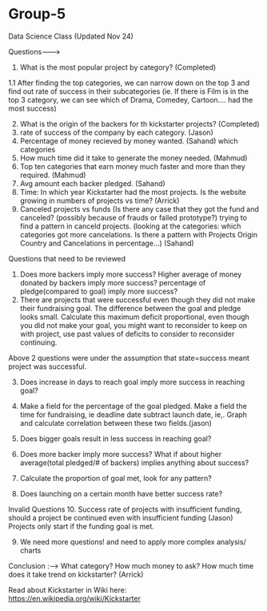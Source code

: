 # Group-5
Data Science Class (Updated Nov 24)

Questions--->
1. What is the most popular project by category? (Completed) 

 1.1 After finding the top categories, we can narrow down on the top 3 and find out rate of success in their subcategories
(ie. If there is Film is in the top 3 category, we can see which of Drama, Comedey, Cartoon.... had the most success)    


2. What is the origin of the backers for th kickstarter projects? (Completed) 
3. rate of success of the company by each category. (Jason) 
4. Percentage of money recieved by money wanted. (Sahand)
which categories
5. How much time did it take to generate the money needed. (Mahmud) 
6. Top ten categories that earn money much faster and more than they required. (Mahmud)
7. Avg amount each backer pledged. (Sahand) 
8. Time: In which year Kickstarter had the most projects. Is the website growing in numbers of projects vs time? (Arrick) 
9. Canceled projects vs funds (Is there any case that they got the fund and canceled? (possibly because of  frauds or failed           prototype?)  trying to find a pattern in canceld projects. (looking at the categories: which categories got more cancelations. 
Is there a pattern with Projects Origin Country and Cancelations in percentage...) (Sahand)

Questions that need to be reviewed
1. Does more backers imply more success? Higher average of money donated by backers imply more success? percentage of pledge(compared to goal) imply more success?
2. There are projects that were successful even though they did not make their fundraising goal.  The difference between the goal and pledge looks small.  Calculate this maximum deficit proportional, even though you did not make your goal, you might want to reconsider to keep on with project, use past values of deficits to consider to reconsider continuing.

Above 2 questions were under the assumption that state=success meant project was successful.

3. Does increase in days to reach goal imply more success in reaching goal?

4. Make a field for the percentage of the goal pledged. Make a field the time for fundraising, ie deadline date subtract launch date, ie,.  Graph and calculate correlation between these two fields.(jason)

5. Does bigger goals result in less success in reaching goal?

6. Does more backer imply more success? What if about higher average(total pledged/# of backers) implies anything about success?

7. Calculate the proportion of goal met, look for any pattern?

8. Does launching on a certain month have better success rate?

Invalid Questions
10. Success rate of projects with insufficient funding, should a project be continued even with insufficient funding (Jason)
Projects only start if the funding goal is met.


9. We need more questions! and need to apply more complex analysis/ charts 
   
Conclusion :-->
What category? How much money to ask? How much time does it take trend on kickstarter? (Arrick) 

Read about Kickstarter in Wiki here:
https://en.wikipedia.org/wiki/Kickstarter
